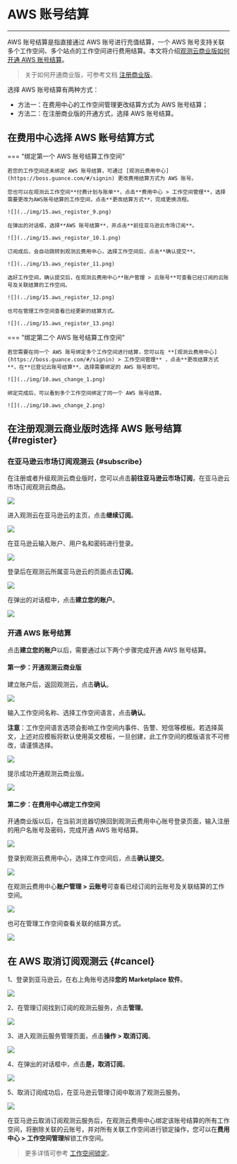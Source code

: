 # AWS 账号结算
---

AWS 账号结算是指直接通过 AWS 账号进行充值结算，一个 AWS 账号支持关联多个工作空间、多个站点的工作空间进行费用结算。本文将介绍<u>观测云商业版如何开通 AWS 账号结算</u>。

> 关于如何开通商业版，可参考文档 [注册商业版](../../plans/commercial-register.md)。

选择 AWS 账号结算有两种方式：

- 方法一：在费用中心的工作空间管理更改结算方式为 AWS 账号结算；   
- 方法二：在注册商业版的开通方式，选择 AWS 账号结算。

## 在费用中心选择 AWS 账号结算方式

=== "绑定第一个 AWS 账号结算工作空间"

    若您的工作空间还未绑定 AWS 账号结算，可通过 [观测云费用中心](https://boss.guance.com/#/signin) 更改费用结算方式为 AWS 账号。

    您也可以在观测云工作空间**付费计划与账单**，点击**费用中心 > 工作空间管理**，选择需要更改为AWS账号结算的工作空间，点击**更改结算方式**，完成更换流程。

    ![](../img/15.aws_register_9.png)

    在弹出的对话框，选择**AWS 账号结算**，并点击**前往亚马逊云市场订阅**。

    ![](../img/15.aws_register_10.1.png)

    订阅成后，会自动跳转到观测云费用中心，选择工作空间后，点击**确认提交**。

    ![](../img/15.aws_register_11.png)

    选好工作空间，确认提交后，在观测云费用中心**账户管理 > 云账号**可查看已经订阅的云账号及关联结算的工作空间。

    ![](../img/15.aws_register_12.png)

    也可在管理工作空间查看已经更新的结算方式。

    ![](../img/15.aws_register_13.png)

=== "绑定第二个 AWS 账号结算工作空间"

    若您需要在同一个 AWS 账号绑定多个工作空间进行结算，您可以在 **[观测云费用中心](https://boss.guance.com/#/signin) > 工作空间管理** ，点击**更改结算方式**，在**已登记云账号结算**，选择需要绑定的 AWS 账号即可。

    ![](../img/10.aws_change_1.png)

    绑定完成后，可以看到多个工作空间绑定了同一个 AWS 账号结算。

    ![](../img/10.aws_change_2.png)

## 在注册观测云商业版时选择 AWS 账号结算 {#register}

### 在亚马逊云市场订阅观测云 {#subscribe}

在注册或者升级观测云商业版时，您可以点击**前往亚马逊云市场订阅**，在亚马逊云市场订阅观测云商品。

![](../img/15.aws_register_4.png)

进入观测云在亚马逊云的主页，点击**继续订阅**。

![](../img/8.space_4.png)

在亚马逊云输入账户、用户名和密码进行登录。

![](../img/8.space_5.png)

登录后在观测云所属亚马逊云的页面点击**订阅**。

![](../img/8.space_8.png)

在弹出的对话框中，点击**建立您的账户**。

![](../img/8.space_9.png)

### 开通 AWS 账号结算

点击**建立您的账户**以后，需要通过以下两个步骤完成开通 AWS 账号结算。

#### 第一步：开通观测云商业版

建立账户后，返回观测云，点击**确认**。

![](../img/15.aws_register_6.1.png)

输入工作空间名称、选择工作空间语言，点击**确认**。

**注意**：工作空间语言选项会影响工作空间内事件、告警、短信等模板。若选择英文，上述对应模板将默认使用英文模板，一旦创建，此工作空间的模版语言不可修改，请谨慎选择。

![](../img/15.aws_register_7.png)

提示成功开通观测云商业版。

![](../img/15.aws_register_8.png)

#### 第二步：在费用中心绑定工作空间

开通商业版以后，在当前浏览器切换回到观测云费用中心账号登录页面，输入注册的用户名账号及密码，完成开通 AWS 账号结算。

![](../img/15.aws_register_5.png)

登录到观测云费用中心，选择工作空间后，点击**确认提交**。

![](../img/15.aws_register_11.png)

在观测云费用中心**账户管理 > 云账号**可查看已经订阅的云账号及关联结算的工作空间。

![](../img/15.aws_register_12.png)

也可在管理工作空间查看关联的结算方式。

![](../img/15.aws_register_13.png)


## 在 AWS 取消订阅观测云 {#cancel}

1、登录到亚马逊云，在右上角账号选择**您的 Marketplace 软件**。

![](../img/8.space_13.png)

2、在管理订阅找到订阅的观测云服务，点击**管理**。

![](../img/8.space_14.png)

3、进入观测云服务管理页面，点击**操作 > 取消订阅**。

![](../img/8.space_15.png)

4、在弹出的对话框中，点击**是，取消订阅**。

![](../img/8.space_16.png)

5、取消订阅成功后，在亚马逊云管理订阅中取消了观测云服务。

![](../img/8.space_17.png)

在亚马逊云取消订阅观测云服务后，在观测云费用中心绑定该账号结算的所有工作空间，将删除关联的云账号，并对所有关联工作空间进行锁定操作，您可以在**费用中心 > 工作空间管理**解锁工作空间。

> 更多详情可参考 [工作空间锁定](../cost-center/workspace-management.md#lock)。

